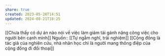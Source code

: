 ```yaml
---
share: true
created: 2023-05-26T14:51
updated: 2024-08-21T18:25
---
```

[[Chưa thấy có dự án nào nói về việc làm giảm tải gánh nặng công việc cho người bên cạnh mình]] 
Nguồn:: [[Tự ngẫm nghĩ, trải nghiệm]]
[[Cộng đồng là tác giả của nghiên cứu, nhà nhân học chỉ là người mang thông điệp của cộng đồng đi đối thoại]]
